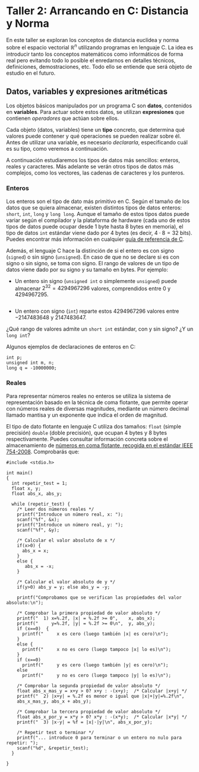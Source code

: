 # Taller 2: Arrancando en C: Distancia y Norma

En este taller se exploran los conceptos de distancia euclídea y
norma sobre el espacio vectorial $\mathbb R^n$ utilizando programas
en lenguaje C. La idea es introducir tanto los conceptos matemáticos
como informáticos de forma real pero evitando todo lo posible el
enredarnos en detalles técnicos, definiciones, demostraciones,
etc. Todo ello se entiende que será objeto de estudio en el futuro.


## Datos, variables y expresiones aritméticas

Los objetos básicos manipulados por un programa  C son **datos**, contenidos en **variables**. Para actuar sobre estos datos, se utilizan **expresiones** que contienen *operadores* que actúan sobre ellos.

Cada objeto (datos, variables) tiene un **tipo** concreto, que determina qué valores puede contener y qué operaciones se pueden realizar sobre él. Antes de utilizar una variable, es necesario *declararla*, especificando cuál es su tipo, como veremos a continuación.



A continuación estudiaremos los tipos de datos más sencillos: enteros, reales y caracteres. Más adelante se verán otros tipos de datos más complejos, como los vectores, las cadenas de caracteres y los punteros.

### Enteros

Los enteros son el tipo de dato más primitivo en C. Según el tamaño de los datos que se quiera almacenar, existen distintos tipos de datos enteros: `short`, `int`, `long` y `long long`. Aunque el tamaño de estos tipos datos puede variar según el compilador y la plataforma de hardware (cada uno de estos tipos de datos puede ocupar desde 1 byte hasta 8 bytes en memoria), el tipo de datos `int` estándar viene dado por $4$ bytes (es decir, $4\cdot 8 = 32$ bits). Puedes encontrar más información en cualquier [guía de referencia de C](https://es.wikibooks.org/wiki/Programaci%C3%B3n_en_C/Referencia).

Además, el lenguaje C hace la distinción de si el entero es con signo (`signed`) o sin signo (`unsigned`). En caso de que no se declare si es con signo o sin signo, se toma con signo. El rango de valores de un tipo de datos viene dado por su signo y su tamaño en bytes. Por ejemplo:

- Un entero sin signo (`unsigned int` o simplemente `unsigned`) puede almacenar $2^{32}=4294967296$ valores, comprendidos entre $0$ y $4294967295$.

<img href="https://upload.wikimedia.org/wikipedia/commons/thumb/a/a9/IEEE_754_Double_Floating_Point_Format.svg/1024px-IEEE_754_Double_Floating_Point_Format.svg.png"></img>

- Un entero con signo (`int`) reparte estos $4294967296$ valores entre $-2147483648$ y $2147483647$.


¿Qué rango de valores admite un `short int` estándar, con y sin signo? ¿Y un `long int`?

Algunos ejemplos de declaraciones de enteros en C:

    int p;
    unsigned int m, n;
    long q = -10000000;

### Reales

Para representar números reales no enteros se utiliza la sistema de representación basado en la técnica de coma flotante, que permite operar con números reales de diversas magnitudes, mediante un número decimal llamado mantisa y un exponente que indica el orden de magnitud.

El tipo de dato flotante en lenguaje C utiliza dos tamaños: `float` (simple precisión) `double` (doble precisión), que ocupan 4 bytes y 8 bytes respectivamente. Puedes consultar información concreta sobre el almacenamiento de [números en coma flotante, recogida en el estándar IEEE 754-2008](https://es.wikipedia.org/wiki/IEEE_754). Comprobarás que:



    #include <stdio.h>

    int main()
    {
      int repetir_test = 1;
      float x, y;
      float abs_x, abs_y;

      while (repetir_test) {
        /* Leer dos números reales */
        printf("Introduce un número real, x: ");
        scanf("%f", &x);
        printf("Introduce un número real, y: ");
        scanf("%f", &y);

        /* Calcular el valor absoluto de x */
        if(x>0) {
          abs_x = x;
        }
        else {
           abs_x = -x;
        }

        /* Calcular el valor absoluto de y */
        if(y>0) abs_y = y; else abs_y = -y;

        printf("Comprobamos que se verifican las propiedades del valor absoluto:\n");

        /* Comprobar la primera propiedad de valor absoluto */
        printf("  1) x=%.2f, |x| = %.2f >= 0",    x, abs_x);
        printf("     y=%.2f, |y| = %.2f >= 0\n",  y, abs_y);
        if (x==0)  {
          printf("     x es cero (luego también |x| es cero)\n");
        }
        else {
          printf("     x no es cero (luego tampoco |x| lo es)\n");
        }
        if (x==0)
          printf("     y es cero (luego también |y| es cero)\n");
        else
          printf("     y no es cero (luego tampoco |y| lo es)\n");

        /* Comprobar la segunda propiedad de valor absoluto */
        float abs_x_mas_y = x+y > 0? x+y : -(x+y);  /* Calcular |x+y| */
        printf("  2) |x+y| = %.2f es menor o igual que |x|+|y|=%.2f\n",
        abs_x_mas_y, abs_x + abs_y);

        /* Comprobar la tercera propiedad de valor absoluto */
        float abs_x_por_y = x*y > 0? x*y : -(x*y);  /* Calcular |x*y| */
        printf("  3) |x·y| = %f = |x|·|y|\n", abs_x_por_y);

        /* Repetir test o terminar */
        printf("... introduce 0 para terminar o un entero no nulo para repetir: ");
        scanf("%d", &repetir_test);
      }

    }
